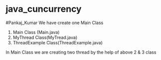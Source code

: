 # java_cuncurrency
#Pankaj_Kumar
We have create one Main Class 
1. Main Class (Main.java)
2. MyThread Class(MyTread.java)
3. ThreadExample Class(ThreadExample.java)

In Main Class we are creating two thread by the help of above 2 & 3 class

